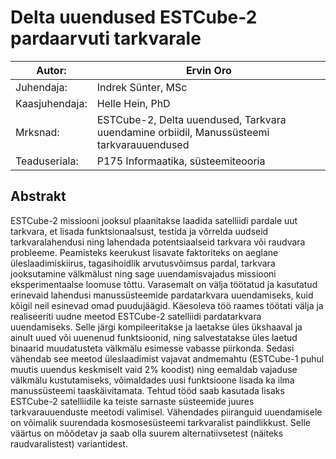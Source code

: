 # Delta uuendused ESTCube-2 pardaarvuti tarkvarale

| Autor:         | Ervin Oro  
|---|---  
| Juhendaja:     | Indrek Sünter, MSc  
| Kaasjuhendaja: | Helle Hein, PhD  
| Mrksnad:       | ESTCube-2, Delta uuendused, Tarkvara uuendamine orbiidil, Manussüsteemi tarkvarauuendused  
| Teaduseriala:  | P175 Informaatika, süsteemiteooria  


## Abstrakt
ESTCube-2 missiooni jooksul plaanitakse laadida satelliidi pardale uut tarkvara, et lisada funktsionaalsust, testida ja võrrelda uudseid tarkvaralahendusi ning lahendada potentsiaalseid tarkvara või raudvara probleeme. Peamisteks keerukust lisavate faktoriteks on aeglane üleslaadimiskiirus, tagasihoidlik arvutusvõimsus pardal, tarkvara jooksutamine välkmälust ning sage uuendamisvajadus missiooni eksperimentaalse loomuse tõttu. Varasemalt on välja töötatud ja kasutatud erinevaid lahendusi manussüsteemide pardatarkvara uuendamiseks, kuid kõigil neil esinevad omad puudujäägid. Käesoleva töö raames töötati välja ja realiseeriti uudne meetod ESTCube-2 satelliidi pardatarkvara uuendamiseks. Selle järgi kompileeritakse ja laetakse üles ükshaaval ja ainult uued või uuenenud funktsioonid, ning salvestatakse üles laetud binaarid muudatusteta välkmälu esimesse vabasse piirkonda. Sedasi vähendab see meetod üleslaadimist vajavat andmemahtu (ESTCube-1 puhul muutis uuendus keskmiselt vaid $2\%$ koodist) ning eemaldab vajaduse välkmälu kustutamiseks, võimaldades uusi funktsioone lisada ka ilma manussüsteemi taaskäivitamata. Tehtud tööd saab kasutada lisaks ESTCube-2 satelliidile ka teiste sarnaste süsteemide juures tarkvarauuenduste meetodi valimisel. Vähendades piiranguid uuendamisele on võimalik suurendada kosmosesüsteemi tarkvaralist paindlikkust. Selle väärtus on mõõdetav ja saab olla suurem alternatiivsetest (näiteks raudvaralistest) variantidest.
